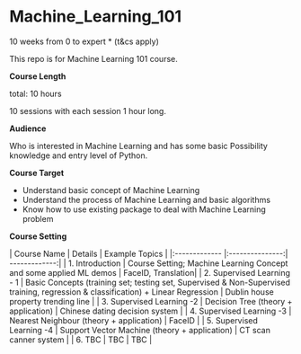 # Machine_Learning_101
10 weeks from 0 to expert * (t&amp;cs apply)

This repo is for Machine Learning 101 course.

**Course Length**

total: 10 hours

10 sessions with each session 1 hour long.

**Audience**

Who is interested in Machine Learning and has some basic Possibility knowledge and entry level of Python.

**Course Target**

* Understand basic concept of Machine Learning
* Understand the process of Machine Learning and basic algorithms
* Know how to use existing package to deal with Machine Learning problem

**Course Setting**

| Course Name | Details | Example Topics | |:------------- |:---------------:| -------------:| | 1. Introduction | Course Setting; Machine Learning Concept and some applied ML demos | FaceID, Translation| | 2. Supervised Learning - 1 | Basic Concepts (training set; testing set, Supervised & Non-Supervised training, regression & classification) + Linear Regression | Dublin house property trending line | | 3. Supervised Learning -2 | Decision Tree (theory + application) | Chinese dating decision system | | 4. Supervised Learning -3 | Nearest Neighbour (theory + application) | FaceID | | 5. Supervised Learning -4 | Support Vector Machine (theory + application) | CT scan canner system | | 6. TBC | TBC | TBC |

